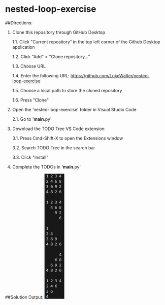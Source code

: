 # nested-loop-exercise

##Directions:

1. Clone this repository through GitHub Desktop
   
    1.1. Click "Current repository" in the top left corner of the Github Desktop application
   
    1.2. Click "Add" > "Clone repository..."
   
    1.3. Choose URL
   
    1.4. Enter the following URL: https://github.com/LukeWalter/nested-loop-exercise
   
    1.5. Choose a local path to store the cloned repository
   
    1.6. Press "Clone"

   
   
3. Open the 'nested-loop-exercise' folder in Visual Studio Code
   
    2.1. Go to '__main__.py'

5. Download the TODO Tree VS Code extension
   
    3.1. Press Cmd-Shift-X to open the Extensions window
   
    3.2. Search TODO Tree in the search bar
   
    3.3. Click "Install"

   

7. Complete the TODOs in '__main__.py'

##Solution Output:
![Solution](nested-loop-exercise-solution.png)
